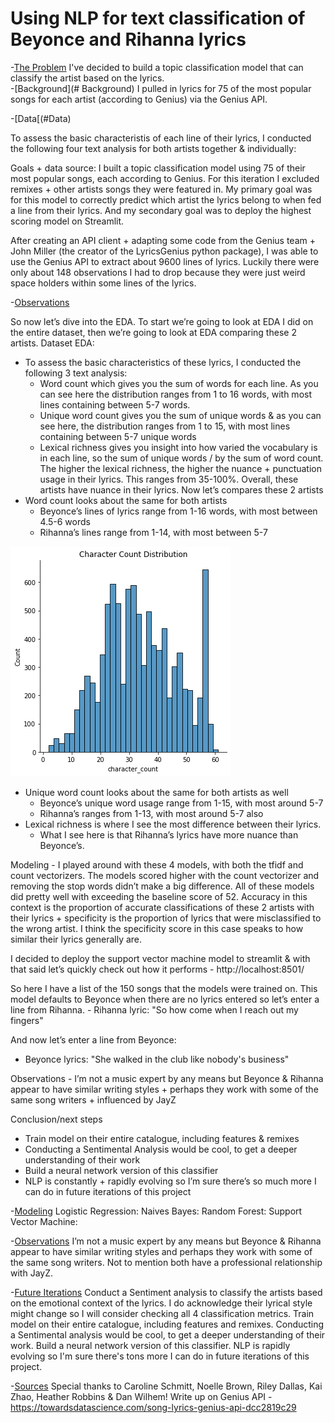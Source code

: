 # Using NLP for text classification of Beyonce and Rihanna lyrics
-[The Problem](#Problem-Statement)
I've decided to build a topic classification model that can classify the artist based on the lyrics.  
-[Background](# Background)
I pulled in lyrics for 75 of the most popular songs for each artist (according to Genius) via the Genius API. 

-[Data[(#Data) 

To assess the basic characteristis of each line of their lyrics, I conducted the following four text analysis for both artists together & individually:

Goals + data source: I built a topic classification model using 75 of their most popular songs, each according to Genius. For this iteration I excluded remixes + other artists songs they were featured in.
My primary goal was for this model to correctly predict which artist the lyrics belong to when fed a line from their lyrics. 
And my secondary goal was  to deploy the highest scoring model on Streamlit. 

After creating an API client + adapting some code from the Genius team + John Miller (the creator of the LyricsGenius python package), I was able to use the Genius API to extract about 9600 lines of lyrics. Luckily there were only about 148 observations I had to drop because they were just weird space holders within some lines of the lyrics. 

-[Observations](#Observations)

So now let’s dive into the EDA. To start we’re going to look at EDA I did on the entire dataset, then we’re going to look at EDA comparing these 2 artists.
Dataset EDA:
- To assess the basic characteristics of these lyrics, I conducted the following 3 text analysis:
    - Word count which gives you the sum of words for each line. As you can see here the distribution ranges from 1 to 16 words, with most lines containing between 5-7 words. 
    - Unique word count  gives you the sum of unique words & as you can see here, the distribution ranges from 1 to 15, with most lines containing between 5-7 unique words
    - Lexical richness gives you insight into how varied the vocabulary is in each line, so the sum of unique words / by the sum of word count. The higher the lexical richness, the higher the nuance + punctuation usage in their lyrics. This ranges from 35-100%. Overall, these artists have nuance in their lyrics.
Now let’s compares these 2 artists 
- Word count looks about the same for both artists
    - Beyonce’s lines of lyrics range from 1-16  words, with most between 4.5-6 words
    - Rihanna’s lines range from 1-14, with most between 5-7
    
![alt text](character_count_visual.png)   
    
    
    
    
- Unique word count looks about the same for both artists as well
    - Beyonce’s unique word usage range from 1-15, with most around 5-7
    - Rihanna’s ranges from 1-13, with most around 5-7 also
- Lexical richness is where I see the most difference between their lyrics.
    - What I see here is that Rihanna’s lyrics have more nuance than Beyonce’s. 

Modeling - I played around with these 4 models, with both the tfidf and count vectorizers. The models scored higher with the count vectorizer and removing the stop words didn’t make a big difference. All of these models did pretty well with exceeding the baseline score of 52. Accuracy in this context is the proportion of accurate classifications of these 2 artists with their lyrics + specificity is the proportion of lyrics that were misclassified to the wrong artist. I think the specificity score in this case speaks to how similar their lyrics generally are.

I decided to deploy the support vector machine model to streamlit & with that said let’s quickly check out how it performs - http://localhost:8501/

So here I have a list of the 150 songs that the models were trained on. This model defaults to Beyonce when there are no lyrics entered so let’s enter a line from Rihanna.
	- Rihanna lyric: "So how come when I reach out my fingers"

And now let’s enter a line from Beyonce:
- Beyonce lyrics: "She walked in the club like nobody's business"


Observations - I’m not a music expert by any means but Beyonce & Rihanna appear to have similar writing styles + perhaps they work with some of the same song writers + influenced by JayZ

Conclusion/next steps
* Train model on their entire catalogue, including features & remixes 
* Conducting a Sentimental Analysis would be cool, to get a deeper understanding of their work  
* Build a neural network version of this classifier 
* NLP is constantly + rapidly evolving so I’m sure there’s so much more I can do in future iterations of this project


-[Modeling](#Modeling)
Logistic Regression:
Naives Bayes:
Random Forest:
Support Vector Machine:


-[Observations](#Observations)
I’m not a music expert by any means but Beyonce & Rihanna appear to have similar writing styles and perhaps they work with some of the same song writers. Not to mention both have a professional relationship with JayZ.

-[Future Iterations](#Future-iterations)
Conduct a Sentiment analysis to classify the artists based on the emotional context of the lyrics.
I do acknowledge their lyrical style might change so I will consider checking all 4 classification metrics.
Train model on their entire catalogue, including features and remixes.
Conducting a Sentimental analysis would be cool, to get a deeper understanding of their work.
Build a neural network version of this classifier.
NLP is rapidly evolving so I'm sure there's tons more I can do in future iterations of this project.

-[Sources](#Sources)
Special thanks to Caroline Schmitt, Noelle Brown, Riley Dallas, Kai Zhao, Heather Robbins & Dan Wilhem!
Write up on Genius API - https://towardsdatascience.com/song-lyrics-genius-api-dcc2819c29 

